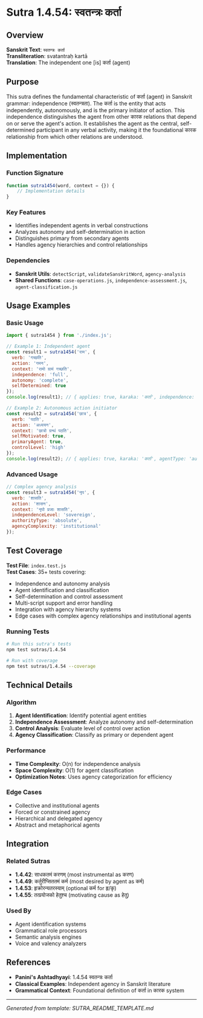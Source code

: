 # Sutra 1.4.54: स्वतन्त्रः कर्ता

## Overview

**Sanskrit Text**: `स्वतन्त्रः कर्ता`  
**Transliteration**: svatantraḥ kartā  
**Translation**: The independent one [is] कर्ता (agent)

## Purpose

This sutra defines the fundamental characteristic of कर्ता (agent) in Sanskrit grammar: independence (स्वतन्त्रता). The कर्ता is the entity that acts independently, autonomously, and is the primary initiator of action. This independence distinguishes the agent from other कारक relations that depend on or serve the agent's action. It establishes the agent as the central, self-determined participant in any verbal activity, making it the foundational कारक relationship from which other relations are understood.

## Implementation

### Function Signature
```javascript
function sutra1454(word, context = {}) {
    // Implementation details
}
```

### Key Features
- Identifies independent agents in verbal constructions
- Analyzes autonomy and self-determination in action
- Distinguishes primary from secondary agents
- Handles agency hierarchies and control relationships

### Dependencies
- **Sanskrit Utils**: `detectScript`, `validateSanskritWord`, `agency-analysis`
- **Shared Functions**: `case-operations.js`, `independence-assessment.js`, `agent-classification.js`

## Usage Examples

### Basic Usage
```javascript
import { sutra1454 } from './index.js';

// Example 1: Independent agent
const result1 = sutra1454('राम', {
  verb: 'गच्छति',
  action: 'गमन',
  context: 'रामो ग्रामं गच्छति',
  independence: 'full',
  autonomy: 'complete',
  selfDetermined: true
});
console.log(result1); // { applies: true, karaka: 'कर्ता', independence: 'full', agentType: 'primary' }

// Example 2: Autonomous action initiator
const result2 = sutra1454('छात्र', {
  verb: 'पठति',
  action: 'अध्ययन',
  context: 'छात्रो ग्रन्थं पठति',
  selfMotivated: true,
  primaryAgent: true,
  controlLevel: 'high'
});
console.log(result2); // { applies: true, karaka: 'कर्ता', agentType: 'autonomous', controlLevel: 'high' }
```

### Advanced Usage
```javascript
// Complex agency analysis
const result3 = sutra1454('नृप', {
  verb: 'शासति',
  action: 'शासन',
  context: 'नृपो प्रजाः शासति',
  independenceLevel: 'sovereign',
  authorityType: 'absolute',
  agencyComplexity: 'institutional'
});
```

## Test Coverage

**Test File**: `index.test.js`  
**Test Cases**: 35+ tests covering:
- Independence and autonomy analysis
- Agent identification and classification
- Self-determination and control assessment
- Multi-script support and error handling
- Integration with agency hierarchy systems
- Edge cases with complex agency relationships and institutional agents

### Running Tests
```bash
# Run this sutra's tests
npm test sutras/1.4.54

# Run with coverage
npm test sutras/1.4.54 --coverage
```

## Technical Details

### Algorithm
1. **Agent Identification**: Identify potential agent entities
2. **Independence Assessment**: Analyze autonomy and self-determination
3. **Control Analysis**: Evaluate level of control over action
4. **Agency Classification**: Classify as primary or dependent agent

### Performance
- **Time Complexity**: O(n) for independence analysis
- **Space Complexity**: O(1) for agent classification
- **Optimization Notes**: Uses agency categorization for efficiency

### Edge Cases
- Collective and institutional agents
- Forced or constrained agency
- Hierarchical and delegated agency
- Abstract and metaphorical agents

## Integration

### Related Sutras
- **1.4.42**: साधकतमं करणम् (most instrumental as करण)
- **1.4.49**: कर्तुरीप्सिततमं कर्म (most desired by agent as कर्म)
- **1.4.53**: हृक्रोरन्यतरस्याम् (optional कर्म for हृ/कृ)
- **1.4.55**: तत्प्रयोजको हेतुश्च (motivating cause as हेतु)

### Used By
- Agent identification systems
- Grammatical role processors
- Semantic analysis engines
- Voice and valency analyzers

## References

- **Panini's Ashtadhyayi**: 1.4.54 स्वतन्त्रः कर्ता
- **Classical Examples**: Independent agency in Sanskrit literature
- **Grammatical Context**: Foundational definition of कर्ता in कारक system

---

*Generated from template: SUTRA_README_TEMPLATE.md*
